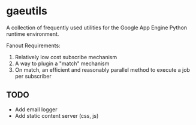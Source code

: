 # gaeutils

A collection of frequently used utilities for the 
Google App Engine Python runtime environment.

Fanout
Requirements:
1. Relatively low cost subscribe mechanism
2. A way to plugin a "match" mechanism
3. On match, an efficient and reasonably parallel method to execute a job per subscriber

## TODO

* Add email logger
* Add static content server (css, js)


